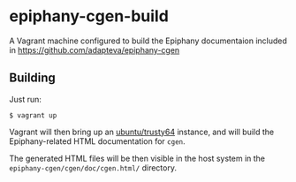 epiphany-cgen-build
===================

A Vagrant machine configured to build the Epiphany documentaion included in https://github.com/adapteva/epiphany-cgen

Building
--------

Just run:

```
$ vagrant up
```

Vagrant will then bring up an [ubuntu/trusty64](https://vagrantcloud.com/ubuntu/boxes/trusty64) instance, and will build the Epiphany-related HTML documentation for `cgen`.

The generated HTML files will be then visible in the host system in the  `epiphany-cgen/cgen/doc/cgen.html/` directory.
